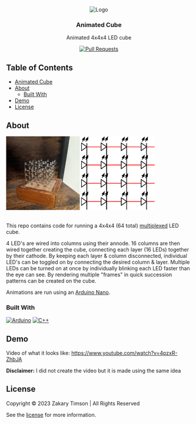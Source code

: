 <!-- Header -->
<div id="top" align="center">
  <br />
  
  <!-- Logo -->
  <img src="https://git.zakscode.com/repo-avatars/cfafeecfa694a538cca613976c94203cd48fe506260f6a6b69892545c493b673" alt="Logo" width="200" height="200">

  <!-- Title -->
  ### Animated Cube
  
  <!-- Description -->
  Animated 4x4x4 LED cube

  <!-- Repo badges -->
  [![Pull Requests](https://img.shields.io/badge/dynamic/json.svg?label=Pull%20Requests&style=for-the-badge&url=https://git.zakscode.com/api/v1/repos/ztimson/291st&query=open_pr_counter)](https://git.zakscode.com/ztimson/291st/pulls)

</div>

## Table of Contents
- [Animated Cube](#top)
- [About](#about)
  - [Built With](#built-with)
- [Demo](#demo)
- [License](#license)

## About

<img src="./gallery/picture.jpg" alt="Logo" width="200" height="200">
<img src="./gallery/Multiplex.svg" alt="Logo" width="200" height="200">
<br />
<br />

This repo contains code for running a 4x4x4 (64 total) [multiplexed](https://en.wikipedia.org/wiki/Multiplexing) LED cube.

4 LED's are wired into columns using their annode. 16 columns are then wired together creating the cube, connecting each layer (16 LEDs) together by their cathode. By keeping each layer & column disconnected, individual LED's can be toggled on by connecting the desired column & layer. Multiple LEDs can be turned on at once by individually blinking each LED faster than the eye can see. By rendering multiple "frames" in quick succession patterns can be created on the cube.

Animations are run using an [Arduino Nano](https://store.arduino.cc/products/arduino-nano).

### Built With
[![Arduino](https://img.shields.io/badge/Arduino-00878F?style=for-the-badge&logo=arduino&logoColor=white)](https://www.arduino.cc/)
[![C++](https://img.shields.io/badge/C%2B%2B-00599C?style=for-the-badge&logo=cplusplus)](https://cplusplus.com/)

## Demo

Video of what it looks like: https://www.youtube.com/watch?v=4pzxR-ZhbJA

**Disclaimer:** I did not create the video but it is made using the same idea

## License
Copyright © 2023 Zakary Timson | All Rights Reserved

See the [license](./LICENSE) for more information.

